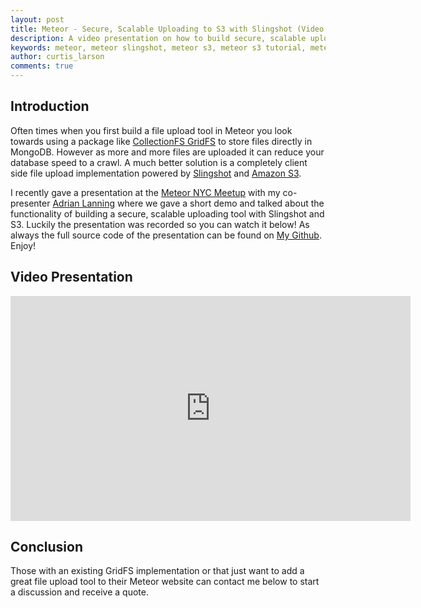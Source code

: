 ```yaml
---
layout: post
title: Meteor - Secure, Scalable Uploading to S3 with Slingshot (Video Presentation)
description: A video presentation on how to build secure, scalable uploading to Amazon S3 with Slingshot and Meteor
keywords: meteor, meteor slingshot, meteor s3, meteor s3 tutorial, meteor upload s3, meteor amazon s3, meteor s3 upload, meteor slingshot tutorial, meteor upload slingshot
author: curtis_larson
comments: true
---
```


## Introduction

Often times when you first build a file upload tool in Meteor you look towards using a package like [CollectionFS GridFS](https://atmospherejs.com/cfs/gridfs) to store files directly in MongoDB. However as more and more files are uploaded it can reduce your database speed to a crawl. A much better solution is a completely client side file upload implementation powered by [Slingshot](https://github.com/CulturalMe/meteor-slingshot) and [Amazon S3](https://aws.amazon.com/s3/).

I recently gave a presentation at the [Meteor NYC Meetup](http://www.meetup.com/Meteor-NY) with my co-presenter [Adrian Lanning](https://github.com/alanning) where we gave a short demo and talked about the functionality of building a secure, scalable uploading tool with Slingshot and S3. Luckily the presentation was recorded so you can watch it below! As always the full source code of the presentation can be found on [My Github](https://github.com/quackware/meteor-slingshot-example). Enjoy!

## Video Presentation

<iframe width="640" height="360" src="https://www.youtube.com/embed/9VAldOPkqqs" frameborder="0" allowfullscreen></iframe>

## Conclusion

Those with an existing GridFS implementation or that just want to add a great file upload tool to their Meteor website can contact me below to start a discussion and receive a quote.